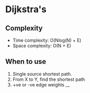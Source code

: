 # Dijkstra's

## Complexity
- Time complexity: O(Nlog(N) + E)
- Space complexity: O(N + E)

## When to use
1. Single source shortest path.
2. From X to Y, find the shortest path
3. +ve or -ve edge weights
__